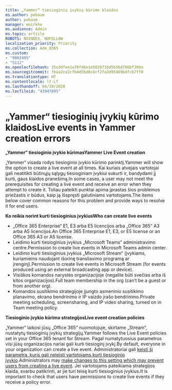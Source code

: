 ```yaml
---
title: „Yammer“ tiesioginių įvykių kūrimo klaidos
ms.author: pebaum
author: pebaum
manager: mnirkhe
ms.audience: Admin
ms.topic: article
ROBOTS: NOINDEX, NOFOLLOW
localization_priority: Priority
ms.collection: Adm_O365
ms.custom:
- "9002495"
- "5112"
ms.openlocfilehash: 35cddfee1a78fd6e1e502871bd5b56d786bf300a
ms.sourcegitcommit: fbaa2ce2cfb4d56d8c4cf2fa2d95489bdfcb7ff0
ms.translationtype: HT
ms.contentlocale: lt-LT
ms.lasthandoff: 04/30/2020
ms.locfileid: "43947895"
---
```

# <a name="live-events-in-yammer-creation-errors"></a><span data-ttu-id="66baf-102">„Yammer“ tiesioginių įvykių kūrimo klaidos</span><span class="sxs-lookup"><span data-stu-id="66baf-102">Live events in Yammer creation errors</span></span>

<span data-ttu-id="66baf-103">**„Yammer“ tiesioginio įvykio kūrimas**</span><span class="sxs-lookup"><span data-stu-id="66baf-103">**Yammer Live Event creation**</span></span>

<span data-ttu-id="66baf-104">„Yammer“ visada rodys tiesioginio įvykio kūrimo parinktį.</span><span class="sxs-lookup"><span data-stu-id="66baf-104">Yammer will show the option to create a live event at all times.</span></span> <span data-ttu-id="66baf-105">Kai kuriais atvejais vartotojai gali neatitikti būtinųjų sąlygų tiesioginiam įvykiui sukurti ir, bandydami jį kurti, gaus klaidos pranešimą.</span><span class="sxs-lookup"><span data-stu-id="66baf-105">In some cases, a user may not meet the prerequisites for creating a live event and receive an error when they attempt to create it.</span></span> <span data-ttu-id="66baf-106">Toliau pateikti punktai apima įprastas šios problemos priežastis ir būdus, kaip ją išspręsti galutiniams vartotojams.</span><span class="sxs-lookup"><span data-stu-id="66baf-106">The items below cover common reasons for this problem and provide ways to resolve it for end users.</span></span>

<span data-ttu-id="66baf-107">**Ko reikia norint kurti tiesioginius įvykius**</span><span class="sxs-lookup"><span data-stu-id="66baf-107">**Who can create live events**</span></span>
- <span data-ttu-id="66baf-108">„Office 365 Enterprise“ E1, E3 arba E5 licencijos arba „Office 365“ A3 arba A5 licencijos.</span><span class="sxs-lookup"><span data-stu-id="66baf-108">An Office 365 Enterprise E1, E3, or E5 license or an Office 365 A3 or A5 license.</span></span>
- <span data-ttu-id="66baf-109">Leidimo kurti tiesioginius įvykius „Microsoft Teams“ administravimo centre.</span><span class="sxs-lookup"><span data-stu-id="66baf-109">Permission to create live events in Microsoft Teams admin center.</span></span>
- <span data-ttu-id="66baf-110">Leidimo kurti tiesioginius įvykius „Microsoft Stream“ (įvykiams, kuriamiems naudojant išorinę transliavimo programą ar įrenginį).</span><span class="sxs-lookup"><span data-stu-id="66baf-110">Permission to create live events in Microsoft Stream (for events produced using an external broadcasting app or device).</span></span>
- <span data-ttu-id="66baf-111">Visiškos komandos narystės organizacijoje (negalite būti svečias arba iš kitos organizacijos).</span><span class="sxs-lookup"><span data-stu-id="66baf-111">Full team membership in the org (can’t be a guest or from another org).</span></span>
- <span data-ttu-id="66baf-112">Komandos susitikimo strategijoje įjungto asmeninio susitikimo planavimo, ekrano bendrinimo ir IP vaizdo įrašo bendrinimo.</span><span class="sxs-lookup"><span data-stu-id="66baf-112">Private meeting scheduling, screensharing, and IP video sharing, turned on in Team meeting policy.</span></span>

<span data-ttu-id="66baf-113">**Tiesioginio įvykio kūrimo strategijos**</span><span class="sxs-lookup"><span data-stu-id="66baf-113">**Live event creation policies**</span></span>

<span data-ttu-id="66baf-114">„Yammer“ laikosi jūsų „Office 365“ nuomotojuje, skirtame „Stream“, nustatytų tiesioginių įvykių strategijų.</span><span class="sxs-lookup"><span data-stu-id="66baf-114">Yammer follows the Live Event policies set in your Office 365 tenant for Stream.</span></span> <span data-ttu-id="66baf-115">Pagal numatytuosius parametrus visi jūsų organizacijos nariai gali kurti tiesioginį įvykį.</span><span class="sxs-lookup"><span data-stu-id="66baf-115">By default, everyone in your organization can create a live event.</span></span> <span data-ttu-id="66baf-116">Administratoriai gali [keisti šį parametrą, kuris gali neleisti vartotojams kurti tiesioginio įvykio](https://docs.microsoft.com/stream/live-event-administration#enabling-and-restricting-users-to-creating).</span><span class="sxs-lookup"><span data-stu-id="66baf-116">Administrators may [make changes to this setting which may prevent users from creating a live event](https://docs.microsoft.com/stream/live-event-administration#enabling-and-restricting-users-to-creating).</span></span> <span data-ttu-id="66baf-117">Jei vartotojams pateikiama strategijos klaida, svarbu patikrinti, ar jie turi teisę kurti tiesioginius įvykius.</span><span class="sxs-lookup"><span data-stu-id="66baf-117">It is important to check that users have permissions to create live events if they receive a policy error.</span></span>
